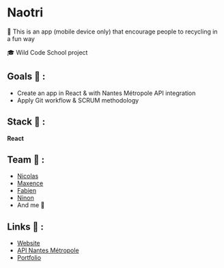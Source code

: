 # Naotri

<p>🌱 This is an app (mobile device only) that encourage people to recycling in a fun way</p>
<p>🎓 Wild Code School project</p>

## Goals 🎯 :
* Create an app in React & with Nantes Métropole API integration
* Apply Git workflow & SCRUM methodology

## Stack 💎 :
**React**

## Team 💪 :
* [Nicolas](https://github.com/n-germain-work)
* [Maxence](https://github.com/Maxencergn)
* [Fabien](https://github.com/FabienBataille)
* [Ninon](https://github.com/NinonMaraval)
* And me 👩

## Links 🔗 :
* [Website](https://wcsnaotri.netlify.app/)
* [API Nantes Métropole](https://data.nantesmetropole.fr/pages/home/)
* [Portfolio](https://clemence-pirault.vercel.app/portfolio/naotri)

